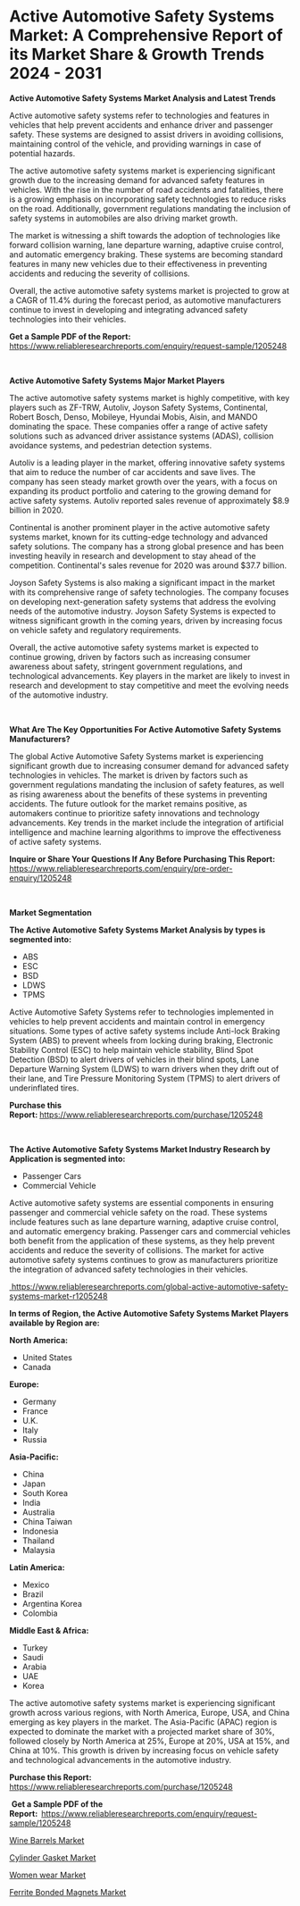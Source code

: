 <p><h1>Active Automotive Safety Systems Market: A Comprehensive Report of its Market Share & Growth Trends 2024 - 2031</h1></p><p><strong>Active Automotive Safety Systems Market Analysis and Latest Trends</strong></p>
<p><p>Active automotive safety systems refer to technologies and features in vehicles that help prevent accidents and enhance driver and passenger safety. These systems are designed to assist drivers in avoiding collisions, maintaining control of the vehicle, and providing warnings in case of potential hazards.</p><p>The active automotive safety systems market is experiencing significant growth due to the increasing demand for advanced safety features in vehicles. With the rise in the number of road accidents and fatalities, there is a growing emphasis on incorporating safety technologies to reduce risks on the road. Additionally, government regulations mandating the inclusion of safety systems in automobiles are also driving market growth.</p><p>The market is witnessing a shift towards the adoption of technologies like forward collision warning, lane departure warning, adaptive cruise control, and automatic emergency braking. These systems are becoming standard features in many new vehicles due to their effectiveness in preventing accidents and reducing the severity of collisions.</p><p>Overall, the active automotive safety systems market is projected to grow at a CAGR of 11.4% during the forecast period, as automotive manufacturers continue to invest in developing and integrating advanced safety technologies into their vehicles.</p></p>
<p><strong>Get a Sample PDF of the Report:&nbsp;</strong> <a href="https://www.reliableresearchreports.com/enquiry/request-sample/1205248">https://www.reliableresearchreports.com/enquiry/request-sample/1205248</a></p>
<p>&nbsp;</p>
<p><strong>Active Automotive Safety Systems Major Market Players</strong></p>
<p><p>The active automotive safety systems market is highly competitive, with key players such as ZF-TRW, Autoliv, Joyson Safety Systems, Continental, Robert Bosch, Denso, Mobileye, Hyundai Mobis, Aisin, and MANDO dominating the space. These companies offer a range of active safety solutions such as advanced driver assistance systems (ADAS), collision avoidance systems, and pedestrian detection systems.</p><p>Autoliv is a leading player in the market, offering innovative safety systems that aim to reduce the number of car accidents and save lives. The company has seen steady market growth over the years, with a focus on expanding its product portfolio and catering to the growing demand for active safety systems. Autoliv reported sales revenue of approximately $8.9 billion in 2020.</p><p>Continental is another prominent player in the active automotive safety systems market, known for its cutting-edge technology and advanced safety solutions. The company has a strong global presence and has been investing heavily in research and development to stay ahead of the competition. Continental's sales revenue for 2020 was around $37.7 billion.</p><p>Joyson Safety Systems is also making a significant impact in the market with its comprehensive range of safety technologies. The company focuses on developing next-generation safety systems that address the evolving needs of the automotive industry. Joyson Safety Systems is expected to witness significant growth in the coming years, driven by increasing focus on vehicle safety and regulatory requirements.</p><p>Overall, the active automotive safety systems market is expected to continue growing, driven by factors such as increasing consumer awareness about safety, stringent government regulations, and technological advancements. Key players in the market are likely to invest in research and development to stay competitive and meet the evolving needs of the automotive industry.</p></p>
<p>&nbsp;</p>
<p><strong>What Are The Key Opportunities For Active Automotive Safety Systems Manufacturers?</strong></p>
<p><p>The global Active Automotive Safety Systems market is experiencing significant growth due to increasing consumer demand for advanced safety technologies in vehicles. The market is driven by factors such as government regulations mandating the inclusion of safety features, as well as rising awareness about the benefits of these systems in preventing accidents. The future outlook for the market remains positive, as automakers continue to prioritize safety innovations and technology advancements. Key trends in the market include the integration of artificial intelligence and machine learning algorithms to improve the effectiveness of active safety systems.</p></p>
<p><strong>Inquire or Share Your Questions If Any Before Purchasing This Report:</strong> <a href="https://www.reliableresearchreports.com/enquiry/pre-order-enquiry/1205248">https://www.reliableresearchreports.com/enquiry/pre-order-enquiry/1205248</a></p>
<p>&nbsp;</p>
<p><strong>Market Segmentation</strong></p>
<p><strong>The Active Automotive Safety Systems Market Analysis by types is segmented into:</strong></p>
<p><ul><li>ABS</li><li>ESC</li><li>BSD</li><li>LDWS</li><li>TPMS</li></ul></p>
<p><p>Active Automotive Safety Systems refer to technologies implemented in vehicles to help prevent accidents and maintain control in emergency situations. Some types of active safety systems include Anti-lock Braking System (ABS) to prevent wheels from locking during braking, Electronic Stability Control (ESC) to help maintain vehicle stability, Blind Spot Detection (BSD) to alert drivers of vehicles in their blind spots, Lane Departure Warning System (LDWS) to warn drivers when they drift out of their lane, and Tire Pressure Monitoring System (TPMS) to alert drivers of underinflated tires.</p></p>
<p><strong>Purchase this Report:&nbsp;</strong><a href="https://www.reliableresearchreports.com/purchase/1205248">https://www.reliableresearchreports.com/purchase/1205248</a></p>
<p>&nbsp;</p>
<p><strong>The Active Automotive Safety Systems Market Industry Research by Application is segmented into:</strong></p>
<p><ul><li>Passenger Cars</li><li>Commercial Vehicle</li></ul></p>
<p><p>Active automotive safety systems are essential components in ensuring passenger and commercial vehicle safety on the road. These systems include features such as lane departure warning, adaptive cruise control, and automatic emergency braking. Passenger cars and commercial vehicles both benefit from the application of these systems, as they help prevent accidents and reduce the severity of collisions. The market for active automotive safety systems continues to grow as manufacturers prioritize the integration of advanced safety technologies in their vehicles.</p></p>
<p><a href="https://www.reliableresearchreports.com/global-active-automotive-safety-systems-market-r1205248">&nbsp;https://www.reliableresearchreports.com/global-active-automotive-safety-systems-market-r1205248</a></p>
<p><strong>In terms of Region, the Active Automotive Safety Systems Market Players available by Region are:</strong></p>
<p>
    <p> <strong> North America: </strong>
        <ul>
            <li>United States</li>
            <li>Canada</li>
        </ul>
        </p> 
    <p> <strong> Europe: </strong>
        <ul>
            <li>Germany</li>
            <li>France</li>
            <li>U.K.</li>
            <li>Italy</li>
            <li>Russia</li>
        </ul>
        </p> 
    <p> <strong> Asia-Pacific: </strong>
        <ul>
            <li>China</li>
            <li>Japan</li>
            <li>South Korea</li>
            <li>India</li>
            <li>Australia</li>
            <li>China Taiwan</li>
            <li>Indonesia</li>
            <li>Thailand</li>
            <li>Malaysia</li>
        </ul>
        </p> 
    <p> <strong> Latin America: </strong>
        <ul>
            <li>Mexico</li>
            <li>Brazil</li>
            <li>Argentina Korea</li>
            <li>Colombia</li>
        </ul>
        </p> 
    <p> <strong> Middle East & Africa: </strong>
        <ul>
            <li>Turkey</li>
            <li>Saudi</li>
            <li>Arabia</li>
            <li>UAE</li>
            <li>Korea</li>
        </ul>
    </p>
    </p>
<p><p>The active automotive safety systems market is experiencing significant growth across various regions, with North America, Europe, USA, and China emerging as key players in the market. The Asia-Pacific (APAC) region is expected to dominate the market with a projected market share of 30%, followed closely by North America at 25%, Europe at 20%, USA at 15%, and China at 10%. This growth is driven by increasing focus on vehicle safety and technological advancements in the automotive industry.</p></p>
<p><strong>Purchase this Report: </strong><a href="https://www.reliableresearchreports.com/purchase/1205248">https://www.reliableresearchreports.com/purchase/1205248</a></p>
<p>&nbsp;<strong>Get a Sample PDF of the Report:&nbsp;&nbsp;</strong><a href="https://www.reliableresearchreports.com/enquiry/request-sample/1205248">https://www.reliableresearchreports.com/enquiry/request-sample/1205248</a></p>
<p><strong></strong></p>
<p><p><a href="https://github.com/julian6Skinner/Market-Research-Report-List-1/blob/main/wine-barrels-market.md">Wine Barrels Market</a></p><p><a href="https://github.com/salfordkingie/Market-Research-Report-List-1/blob/main/cylinder-gasket-market.md">Cylinder Gasket Market</a></p><p><a href="https://medium.com/@kelleebernier1851/global-women-wear-industry-research-report-competitive-landscape-market-size-regional-status-and-2202d3ba1834">Women wear Market</a></p><p><a href="https://medium.com/@sean.peake0978/ferrite-bonded-magnets-market-research-report-market-forecast-and-growth-prospects-with-a-steady-f5634d4b72ee">Ferrite Bonded Magnets Market</a></p></p>